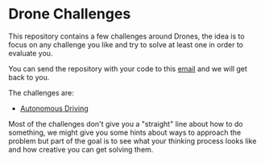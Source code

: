  # Drone Challenges

This repository contains a few challenges around Drones, the idea is to focus
on any challenge you like and try to solve at least one in order to evaluate
you.

You can send the repository with your code to this [email](mailto:eduardo@nuclea.solutions)
and we will get back to you.

The challenges are:

- [Autonomous Driving](/challenges/autonomous-driving/challenge.md)

Most of the challenges don't give you a "straight" line about how to do something,
we might give you some hints about ways to approach the problem but part of the
goal is to see what your thinking process looks like and how creative you can
get solving them.
